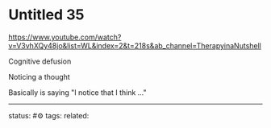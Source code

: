 # Untitled 35
https://www.youtube.com/watch?v=V3vhXQy48jo&list=WL&index=2&t=218s&ab_channel=TherapyinaNutshell

Cognitive defusion

Noticing a thought

Basically is saying "I notice that I think ..."

--- 
status: #⚙️ 
tags: 
related: 